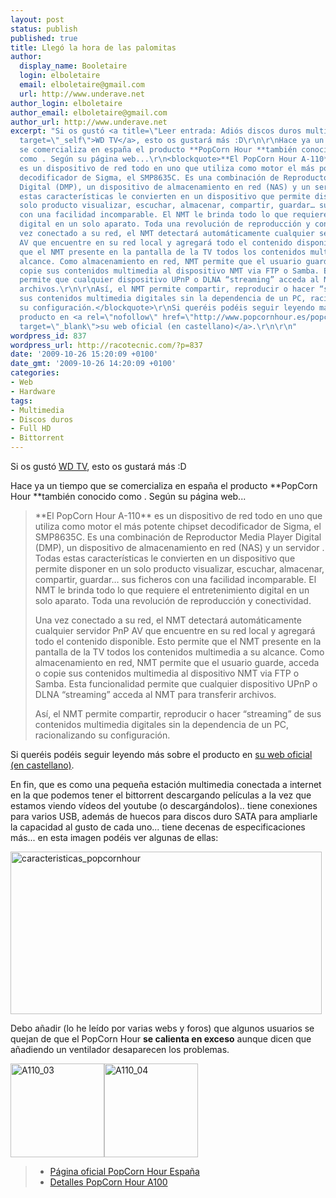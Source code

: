 ```yaml
---
layout: post
status: publish
published: true
title: Llegó la hora de las palomitas
author:
  display_name: Booletaire
  login: elboletaire
  email: elboletaire@gmail.com
  url: http://www.underave.net
author_login: elboletaire
author_email: elboletaire@gmail.com
author_url: http://www.underave.net
excerpt: "Si os gustó <a title=\"Leer entrada: Adiós discos duros multimedia\" href=\"http://racotecnic.com/2009/10/adios-discos-duros-multimedia/\"
  target=\"_self\">WD TV</a>, esto os gustará más :D\r\n\r\nHace ya un tiempo que
  se comercializa en españa el producto **PopCorn Hour **también conocido
  como . Según su página web...\r\n<blockquote>**El PopCorn Hour A-110**
  es un dispositivo de red todo en uno que utiliza como motor el más potente chipset
  decodificador de Sigma, el SMP8635C. Es una combinación de Reproductor Media Player
  Digital (DMP), un dispositivo de almacenamiento en red (NAS) y un servidor . Todas
  estas características le convierten en un dispositivo que permite disponer en un
  solo producto visualizar, escuchar, almacenar, compartir, guardar… sus ficheros
  con una facilidad incomparable. El NMT le brinda todo lo que requiere el entretenimiento
  digital en un solo aparato. Toda una revolución de reproducción y conectividad.\r\n\r\nUna
  vez conectado a su red, el NMT detectará automáticamente cualquier servidor PnP
  AV que encuentre en su red local y agregará todo el contenido disponible. Esto permite
  que el NMT presente en la pantalla de la TV todos los contenidos multimedia a su
  alcance. Como almacenamiento en red, NMT permite que el usuario guarde, acceda o
  copie sus contenidos multimedia al dispositivo NMT via FTP o Samba. Esta funcionalidad
  permite que cualquier dispositivo UPnP o DLNA “streaming” acceda al NMT para transferir
  archivos.\r\n\r\nAsí, el NMT permite compartir, reproducir o hacer “streaming” de
  sus contenidos multimedia digitales sin la dependencia de un PC, racionalizando
  su configuración.</blockquote>\r\nSi queréis podéis seguir leyendo más sobre el
  producto en <a rel=\"nofollow\" href=\"http://www.popcornhour.es/popcornhour_A110\"
  target=\"_blank\">su web oficial (en castellano)</a>.\r\n\r\n"
wordpress_id: 837
wordpress_url: http://racotecnic.com/?p=837
date: '2009-10-26 15:20:09 +0100'
date_gmt: '2009-10-26 14:20:09 +0100'
categories:
- Web
- Hardware
tags:
- Multimedia
- Discos duros
- Full HD
- Bittorrent
---
```


Si os gustó <a title="Leer entrada: Adiós discos duros multimedia" href="http://racotecnic.com/2009/10/adios-discos-duros-multimedia/" target="_self">WD TV</a>, esto os gustará más :D

Hace ya un tiempo que se comercializa en españa el producto **PopCorn Hour **también conocido como . Según su página web...
<blockquote>
**El PopCorn Hour A-110** es un dispositivo de red todo en uno que utiliza como motor el más potente chipset decodificador de Sigma, el SMP8635C. Es una combinación de Reproductor Media Player Digital (DMP), un dispositivo de almacenamiento en red (NAS) y un servidor . Todas estas características le convierten en un dispositivo que permite disponer en un solo producto visualizar, escuchar, almacenar, compartir, guardar… sus ficheros con una facilidad incomparable. El NMT le brinda todo lo que requiere el entretenimiento digital en un solo aparato. Toda una revolución de reproducción y conectividad.

Una vez conectado a su red, el NMT detectará automáticamente cualquier servidor PnP AV que encuentre en su red local y agregará todo el contenido disponible. Esto permite que el NMT presente en la pantalla de la TV todos los contenidos multimedia a su alcance. Como almacenamiento en red, NMT permite que el usuario guarde, acceda o copie sus contenidos multimedia al dispositivo NMT via FTP o Samba. Esta funcionalidad permite que cualquier dispositivo UPnP o DLNA “streaming” acceda al NMT para transferir archivos.

Así, el NMT permite compartir, reproducir o hacer “streaming” de sus contenidos multimedia digitales sin la dependencia de un PC, racionalizando su configuración.</blockquote>

Si queréis podéis seguir leyendo más sobre el producto en <a rel="nofollow" href="http://www.popcornhour.es/popcornhour_A110" target="_blank">su web oficial (en castellano)</a>.

<a id="more"></a><a id="more-837"></a>
En fin, que es como una pequeña estación multimedia conectada a internet en la que podemos tener el bittorrent descargando películas a la vez que estamos viendo vídeos del youtube (o descargándolos).. tiene conexiones para varios USB, además de huecos para discos duro SATA para ampliarle la capacidad al gusto de cada uno... tiene decenas de especificaciones más... en esta imagen podéis ver algunas de ellas:

<img class="size-full wp-image-840 aligncenter" title="caracteristicas_popcornhour" src="{{ site.url }}/uploads/2009/10/caracteristicas_popcornhour.jpg" alt="caracteristicas_popcornhour" width="498" height="260" />

Debo añadir (lo he leído por varias webs y foros) que algunos usuarios se quejan de que el PopCorn Hour **se calienta en exceso** aunque dicen que añadiendo un ventilador desaparecen los problemas.

<a href="{{ site.url }}/uploads/2009/10/A110_03.jpg"><img class="alignnone size-thumbnail wp-image-838" title="A110_03" src="{{ site.url }}/uploads/2009/10/A110_03-150x150.jpg" alt="A110_03" width="150" height="150" /></a><a href="{{ site.url }}/uploads/2009/10/A110_04.jpg"><img class="alignnone size-thumbnail wp-image-839" title="A110_04" src="{{ site.url }}/uploads/2009/10/A110_04-150x150.jpg" alt="A110_04" width="150" height="150" /></a>
<blockquote>

<ul>
<li><a rel="nofollow" href="http://www.popcornhour.es/" target="_blank">Página oficial PopCorn Hour España</a></li>
<li><a rel="nofollow" href="http://www.popcornhour.es/popcornhour_A110" target="_blank">Detalles PopCorn Hour A100</a></li>
</ul>
</blockquote>
